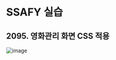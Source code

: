 # SSAFY 실습
## 2095. 영화관리 화면 CSS 적용
![image](https://github.com/user-attachments/assets/7c83099b-a82a-455e-82ac-8ec68578c5c0)
